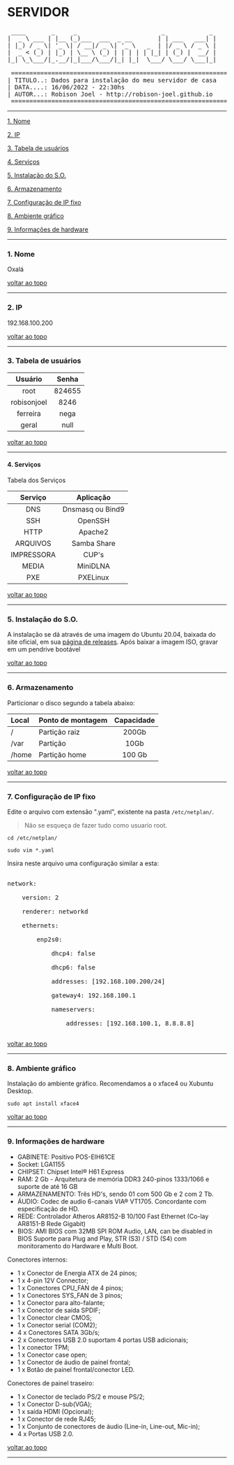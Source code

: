 # SERVIDOR

<a id="topo"></a>

<pre>
 ____       _     _                       _            _ 
|  _ \ ___ | |__ (_)___  ___  _ __       | | ___   ___| |
| |_) / _ \| '_ \| / __|/ _ \| '_ \   _  | |/ _ \ / _ \ |
|  _ < (_) | |_) | \__ \ (_) | | | | | |_| | (_) |  __/ |
|_| \_\___/|_.__/|_|___/\___/|_| |_|  \___/ \___/ \___|_|

 ===================================================================
| TITULO..: Dados para instala&ccedil;&atilde;o do meu servidor de casa
| DATA....: 16/06/2022 - 22:30hs
| AUTOR...: Robison Joel - http://robison-joel.github.io
 ===================================================================
</pre>
---

[1. Nome](#nome)

[2. IP](#ip)

[3. Tabela de usu&aacute;rios](#usuarios)

[4. Servi&ccedil;os](#servicos)

[5. Instala&ccedil;&atilde;o do S.O.](#essio)

[6. Armazenamento](#armazenamento)

[7. Configura&ccedil;&atilde;o de IP fixo](#ipfixo)

[8. Ambiente gr&aacute;fico](#gui)

[9. Informa&ccedil;&otilde;es de hardware](#hardware)


---

<a id="nome"></a>

### 1. Nome 

Oxal&aacute;

[voltar ao topo](#topo)

---
<a id="ip"></a>

### 2. IP

192.168.100.200

[voltar ao topo](#topo)

---

<a id="usuarios"></a>

### 3. Tabela de usu&aacute;rios

Usu&aacute;rio | Senha
:-------------:|:--------:
root           | 824655
robisonjoel    | 8246
ferreira       | nega
geral          | null

[voltar ao topo](#topo)

---

<a id="servicos"></a>

#### 4. Servi&ccedil;os

Tabela dos Servi&ccedil;os

Servi&ccedil;o | Aplica&ccedil;&atilde;o
:-------------:|:-----------------------:
DNS            | Dnsmasq ou Bind9
SSH            | OpenSSH
HTTP           | Apache2
ARQUIVOS       | Samba Share
IMPRESSORA     | CUP's
MEDIA          | MiniDLNA
PXE            | PXELinux

[voltar ao topo](#topo)

---

<a id="essio"></a>

### 5. Instala&ccedil;&atilde;o do S.O.
A instala&ccedil;&atilde;o se d&aacute; atrav&eacute;s de uma imagem do Ubuntu 20.04, baixada do site oficial, em sua [p&aacute;gina de releases](https://releases.ubuntu.com/20.04/). Ap&oacute;s baixar a imagem ISO, gravar em um pendrive boot&aacute;vel

[voltar ao topo](#topo)

---

<a id="armazenamento"></a>

### 6. Armazenamento

Particionar o disco segundo a tabela abaixo:

Local | Ponto de montagem            | Capacidade
:-----|:-----------------------------|:---------:
/     | Parti&ccedil;&atilde;o raiz  | 200Gb
/var  | Parti&ccedil;&atilde;o       | 10Gb
/home | Parti&ccedil;&atilde;o home  | 100 Gb

[voltar ao topo](#topo)

---

<a id="ipfixo"></a>

### 7. Configura&ccedil;&atilde;o de IP fixo 

Edite o arquivo com extensão ".yaml", existente na pasta `/etc/netplan/`. 

> N&atilde;o se esque&ccedil;a de fazer tudo como usuario root.

`cd /etc/netplan/`

`sudo vim *.yaml`

Insira neste arquivo uma configuração similar a esta:

<pre>

network:

    version: 2

    renderer: networkd

    ethernets:

        enp2s0:

            dhcp4: false

            dhcp6: false

            addresses: [192.168.100.200/24]

            gateway4: 192.168.100.1

            nameservers:

                addresses: [192.168.100.1, 8.8.8.8]

</pre>

[voltar ao topo](#topo)


---

<a id="gui"></a>

### 8. Ambiente gr&aacute;fico

Instala&ccedil;&atilde;o do ambiente gr&aacute;fico. Recomendamos a o xface4 ou Xubuntu Desktop.

`sudo apt install xface4`


[voltar ao topo](#topo)


---

<a id="harware"></a>

### 9. Informa&ccedil;&otilde;es de hardware

* GABINETE: Positivo POS-EIH61CE
* Socket: LGA1155
* CHIPSET: Chipset Intel® H61 Express
* RAM: 2 Gb - Arquitetura de mem&oacute;ria DDR3 240-pinos 1333/1066 e suporte de at&eacute; 16 GB
* ARMAZENAMENTO: Tr&ecirc;s HD's, sendo 01 com 500 Gb e 2 com 2 Tb.
* &Aacute;UDIO: Codec de audio 6-canais VIA® VT1705. Concordante com especifica&ccedil;&atilde;o de HD.
* REDE: Controlador Atheros AR8152-B 10/100 Fast Ethernet (Co-lay AR8151-B Rede Gigabit)
* BIOS: AMI BIOS com 32MB SPI ROM Audio, LAN, can be disabled in BIOS Suporte para Plug and Play, STR (S3) / STD (S4) com monitoramento do Hardware e Multi Boot.

Conectores internos:

* 1 x Conector de Energia ATX de 24 pinos;
* 1 x 4-pin 12V Connector;
* 1 x Conectores CPU_FAN de 4 pinos;
* 1 x Conectores SYS_FAN de 3 pinos;
* 1 x Conector para alto-falante;
* 1 x Conector de saída SPDIF;
* 1 x Conector clear CMOS;
* 1 x Conector serial (COM2);
* 4 x Conectores SATA 3Gb/s;
* 2 x Conectores USB 2.0 suportam 4 portas USB adicionais;
* 1 x conector TPM;
* 1 x Conector case open;
* 1 x Conector de &aacute;udio de painel frontal;
* 1 x Botão de painel frontal/conector LED.

Conectores de painel traseiro:

* 1 x Conector de teclado PS/2 e mouse PS/2;
* 1 x Conector D-sub(VGA);
* 1 x saída HDMI (Opcional);
* 1 x Conector de rede RJ45;
* 1 x Conjunto de conectores de &aacute;udio (Line-in, Line-out, Mic-in);
* 4 x Portas USB 2.0.

[voltar ao topo](#topo)

---



